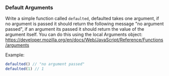 ### Default Arguments

Write a simple function called ```defaulted```, defaulted takes one argument, if no argument is passed it should return the following message "no argument passed", if an argument its passed it should return the value of the argument itself.
You can do this using the local Arguments object: https://developer.mozilla.org/en/docs/Web/JavaScript/Reference/Functions/arguments

Example:

```jsx
defaulted() // "no argument passed"
defaulted(1) // 1
```